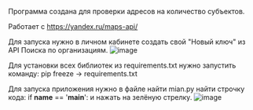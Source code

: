Программа создана для проверки адресов на количество субъектов.

Работает с https://yandex.ru/maps-api/

Для запуска нужно в личном кабинете создать свой "Новый ключ" из API Поиска по организациям.
![image](https://github.com/OlegEgoism/map_api/assets/81327146/2f268fb6-768d-49bf-a7f6-765a0c5b51dc)

Для установки всех библиотек из requirements.txt нужно запустить команду: pip freeze -> requirements.txt

Для запуска приложения нужно в файле найти mian.py найти строчку кода: if __name__ == '__main__': и нажать на зелёную стрелку.
![image](https://github.com/OlegEgoism/map_api/assets/81327146/4566df7a-1dde-4df2-a1dc-7cd47a548ff2)

